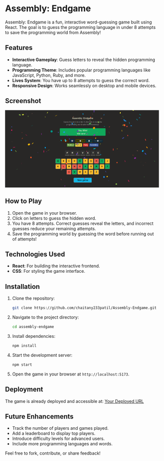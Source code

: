 # Assembly: Endgame

Assembly: Endgame is a fun, interactive word-guessing game built using React. The goal is to guess the programming language in under 8 attempts to save the programming world from Assembly!

## Features

- **Interactive Gameplay**: Guess letters to reveal the hidden programming language.
- **Programming Theme**: Includes popular programming languages like JavaScript, Python, Ruby, and more.
- **Lives System**: You have up to 8 attempts to guess the correct word.
- **Responsive Design**: Works seamlessly on desktop and mobile devices.

## Screenshot

![Game Screenshot](./public/screenshot.png)

## How to Play

1. Open the game in your browser.
2. Click on letters to guess the hidden word.
3. You have 8 attempts. Correct guesses reveal the letters, and incorrect guesses reduce your remaining attempts.
4. Save the programming world by guessing the word before running out of attempts!

## Technologies Used

- **React**: For building the interactive frontend.
- **CSS**: For styling the game interface.

## Installation

1. Clone the repository:
   ```bash
   git clone https://github.com/chaitany233patil/Assembly-Endgame.git
   ```

2. Navigate to the project directory:
   ```bash
   cd assembly-endgame
   ```

3. Install dependencies:
   ```bash
   npm install
   ```

4. Start the development server:
   ```bash
   npm start
   ```

5. Open the game in your browser at `http://localhost:5173`.

## Deployment

The game is already deployed and accessible at: [Your Deployed URL](#)

## Future Enhancements

- Track the number of players and games played.
- Add a leaderboard to display top players.
- Introduce difficulty levels for advanced users.
- Include more programming languages and words.

Feel free to fork, contribute, or share feedback!
